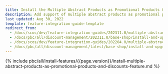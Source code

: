 ```yaml
---
title: Install the Multiple Abstract Products as Promotional Products & Discounts feature
description: Add support of multiple abstract products as promotional products in the Promotions & Discounts feature.
last_updated: Aug 30, 2022
template: feature-integration-guide-template
redirect_from:
  - /docs/scos/dev/feature-integration-guides/202311.0/multiple-abstract-products-as-promotional-products-and-discounts-feature-integration.html
  - /docs/pbc/all/discount-management/202311.0/base-shop/install-and-upgrade/install-the-multiple-abstract-products-as-promotional-products-discounts-feature.html
  - /docs/scos/dev/feature-integration-guides/202204.0/multiple-abstract-products-as-promotional-products-and-discounts-feature-integration.html
  - /docs/pbc/all/discount-management/latest/base-shop/install-and-upgrade/install-features/install-the-multiple-abstract-products-as-promotional-products-discounts-feature.html
---
```


{% include pbc/all/install-features/{{page.version}}/install-multiple-abstract-products-as-promotional-products-and-discounts-feature.md %} <!-- To edit, see /_includes/pbc/all/install-features/202204.0/install-multiple-abstract-products-as-promotional-products-and-discounts-feature.md-->
